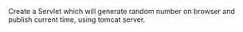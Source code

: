 Create a Servlet which will generate random number on browser and publish current time, using tomcat server.